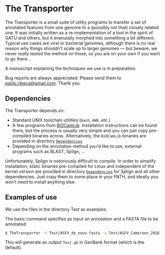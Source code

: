 # The Transporter

The Transporter is a small suite of utility programs to transfer a set of annotated features from one genome to a (possibly not that) closely related one. It was initially written as a re-implementation of a tool in the spirit of GATU and others, but it evenutally morphed into something a bit different. Typical use cases are viral or bacterial genomes, although there is no real reason why things shouldn't scale up to larger genomes &mdash; but beware, we never really tested the method on those, so you are on your own if you want to go there... 

A manuscript explaining the techniques we use is in preparation.

Bug reports are always appreciated. Please send them to [paolo.ribeca@gmail.com](mailto:paolo.ribeca@gmail.com). Thank you.

## Dependencies

The Transporter depends on:
* Standard UNIX toolchain utilities (`bash`, `AWK`, etc.)
* A few programs from [BiOCamLib](https://github.com/PaoloRibeca/BiOCamLib). Installation instructions can be found there, but the process is usually very simple and you can just copy pre-compiled binaries across. Alternatively, the `BiOCamLib` binaries are provided in directory [`Dependencies`](Dependencies)
* Depending on the annotation method you'd like to use, external programs such as BLAST, Splign, ...

Unfortunately, Splign is notoriously difficult to compile. In order to simplify installation, static binaries pre-compiled for Linux and independent of the kernel version are provided in directory [`Dependencies`](Dependencies) for Splign and all other dependencies. Just copy them to some place in your PATH, and ideally you won't need to install anything else.

## Examples of use

We use the files in the directory Test as examples.

The basic command specifies as input an annotation and a FASTA file to be annotated:

```bash
$ TheTransporter -t Test/ASFV_de_novo.fasta -a Test/ASFV_Cameroon_2016.gbk -o Test
```
This will generate an output `Test.gb` in GenBank format (which is the default).

